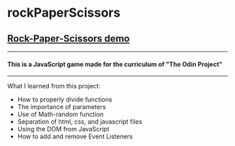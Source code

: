 # rockPaperScissors
## [**Rock-Paper-Scissors demo**](https://elios11.github.io/rockPaperScissors/)
----
#### This is a JavaScript game made for the curriculum of "The Odin Project"
----
What I learned from this project:

  - How to properly divide functions
  - The importance of parameters
  - Use of Math-random function
  - Separation of html, css, and javascript files
  - Using the DOM from JavaScript
  - How to add and remove Event Listeners
